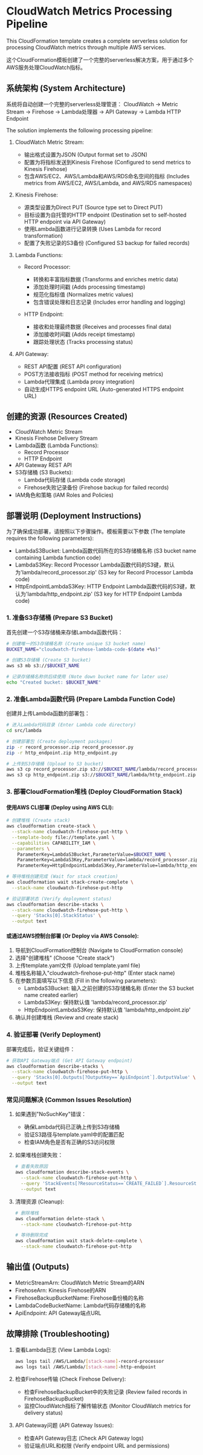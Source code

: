 # CloudWatch Metrics Processing Pipeline

This CloudFormation template creates a complete serverless solution for processing CloudWatch metrics through multiple AWS services.

这个CloudFormation模板创建了一个完整的serverless解决方案，用于通过多个AWS服务处理CloudWatch指标。

## 系统架构 (System Architecture)

系统将自动创建一个完整的serverless处理管道：
CloudWatch → Metric Stream → Firehose → Lambda处理器 → API Gateway → Lambda HTTP Endpoint

The solution implements the following processing pipeline:

1. CloudWatch Metric Stream:
   - 输出格式设置为JSON (Output format set to JSON)
   - 配置为将指标发送到Kinesis Firehose (Configured to send metrics to Kinesis Firehose)
   - 包含AWS/EC2、AWS/Lambda和AWS/RDS命名空间的指标 (Includes metrics from AWS/EC2, AWS/Lambda, and AWS/RDS namespaces)

2. Kinesis Firehose:
   - 源类型设置为Direct PUT (Source type set to Direct PUT)
   - 目标设置为自托管的HTTP endpoint (Destination set to self-hosted HTTP endpoint via API Gateway)
   - 使用Lambda函数进行记录转换 (Uses Lambda for record transformation)
   - 配置了失败记录的S3备份 (Configured S3 backup for failed records)

3. Lambda Functions:
   - Record Processor:
     * 转换和丰富指标数据 (Transforms and enriches metric data)
     * 添加处理时间戳 (Adds processing timestamp)
     * 规范化指标值 (Normalizes metric values)
     * 包含错误处理和日志记录 (Includes error handling and logging)
   
   - HTTP Endpoint:
     * 接收和处理最终数据 (Receives and processes final data)
     * 添加接收时间戳 (Adds receipt timestamp)
     * 跟踪处理状态 (Tracks processing status)

4. API Gateway:
   - REST API配置 (REST API configuration)
   - POST方法接收指标 (POST method for receiving metrics)
   - Lambda代理集成 (Lambda proxy integration)
   - 自动生成HTTPS endpoint URL (Auto-generated HTTPS endpoint URL)

## 创建的资源 (Resources Created)

- CloudWatch Metric Stream
- Kinesis Firehose Delivery Stream
- Lambda函数 (Lambda Functions):
  * Record Processor
  * HTTP Endpoint
- API Gateway REST API
- S3存储桶 (S3 Buckets):
  * Lambda代码存储 (Lambda code storage)
  * Firehose失败记录备份 (Firehose backup for failed records)
- IAM角色和策略 (IAM Roles and Policies)

## 部署说明 (Deployment Instructions)

为了确保成功部署，请按照以下步骤操作。模板需要以下参数 (The template requires the following parameters):

- LambdaS3Bucket: Lambda函数代码所在的S3存储桶名称 (S3 bucket name containing Lambda function code)
- LambdaS3Key: Record Processor Lambda函数代码的S3键，默认为'lambda/record_processor.zip' (S3 key for Record Processor Lambda code)
- HttpEndpointLambdaS3Key: HTTP Endpoint Lambda函数代码的S3键，默认为'lambda/http_endpoint.zip' (S3 key for HTTP Endpoint Lambda code)

### 1. 准备S3存储桶 (Prepare S3 Bucket)

首先创建一个S3存储桶来存储Lambda函数代码：

```bash
# 创建唯一的S3存储桶名称 (Create unique S3 bucket name)
BUCKET_NAME="cloudwatch-firehose-lambda-code-$(date +%s)"

# 创建S3存储桶 (Create S3 bucket)
aws s3 mb s3://$BUCKET_NAME

# 记录存储桶名称供后续使用 (Note down bucket name for later use)
echo "Created bucket: $BUCKET_NAME"
```

### 2. 准备Lambda函数代码 (Prepare Lambda Function Code)

创建并上传Lambda函数的部署包：

```bash
# 进入Lambda代码目录 (Enter Lambda code directory)
cd src/lambda

# 创建部署包 (Create deployment packages)
zip -r record_processor.zip record_processor.py
zip -r http_endpoint.zip http_endpoint.py

# 上传到S3存储桶 (Upload to S3 bucket)
aws s3 cp record_processor.zip s3://$BUCKET_NAME/lambda/record_processor.zip
aws s3 cp http_endpoint.zip s3://$BUCKET_NAME/lambda/http_endpoint.zip
```

### 3. 部署CloudFormation堆栈 (Deploy CloudFormation Stack)

#### 使用AWS CLI部署 (Deploy using AWS CLI):

   ```bash
   # 创建堆栈 (Create stack)
   aws cloudformation create-stack \
     --stack-name cloudwatch-firehose-put-http \
     --template-body file://template.yaml \
     --capabilities CAPABILITY_IAM \
     --parameters \
       ParameterKey=LambdaS3Bucket,ParameterValue=$BUCKET_NAME \
       ParameterKey=LambdaS3Key,ParameterValue=lambda/record_processor.zip \
       ParameterKey=HttpEndpointLambdaS3Key,ParameterValue=lambda/http_endpoint.zip

   # 等待堆栈创建完成 (Wait for stack creation)
   aws cloudformation wait stack-create-complete \
     --stack-name cloudwatch-firehose-put-http

   # 验证部署状态 (Verify deployment status)
   aws cloudformation describe-stacks \
     --stack-name cloudwatch-firehose-put-http \
     --query 'Stacks[0].StackStatus' \
     --output text
   ```

#### 或通过AWS控制台部署 (Or Deploy via AWS Console):

1. 导航到CloudFormation控制台 (Navigate to CloudFormation console)
2. 选择"创建堆栈" (Choose "Create stack")
3. 上传template.yaml文件 (Upload template.yaml file)
4. 堆栈名称输入"cloudwatch-firehose-put-http" (Enter stack name)
5. 在参数页面填写以下信息 (Fill in the following parameters):
   - LambdaS3Bucket: 输入之前创建的S3存储桶名称 (Enter the S3 bucket name created earlier)
   - LambdaS3Key: 保持默认值 'lambda/record_processor.zip'
   - HttpEndpointLambdaS3Key: 保持默认值 'lambda/http_endpoint.zip'
6. 确认并创建堆栈 (Review and create stack)

### 4. 验证部署 (Verify Deployment)

部署完成后，验证关键组件：

```bash
# 获取API Gateway端点 (Get API Gateway endpoint)
aws cloudformation describe-stacks \
  --stack-name cloudwatch-firehose-put-http \
  --query 'Stacks[0].Outputs[?OutputKey==`ApiEndpoint`].OutputValue' \
  --output text
```

### 常见问题解决 (Common Issues Resolution)

1. 如果遇到"NoSuchKey"错误：
   - 确保Lambda代码已正确上传到S3存储桶
   - 验证S3路径与template.yaml中的配置匹配
   - 检查IAM角色是否有正确的S3访问权限

2. 如果堆栈创建失败：
   ```bash
   # 查看失败原因
   aws cloudformation describe-stack-events \
     --stack-name cloudwatch-firehose-put-http \
     --query 'StackEvents[?ResourceStatus==`CREATE_FAILED`].ResourceStatusReason' \
     --output text
   ```

3. 清理资源 (Cleanup):
   ```bash
   # 删除堆栈
   aws cloudformation delete-stack \
     --stack-name cloudwatch-firehose-put-http

   # 等待删除完成
   aws cloudformation wait stack-delete-complete \
     --stack-name cloudwatch-firehose-put-http
   ```

## 输出值 (Outputs)

- MetricStreamArn: CloudWatch Metric Stream的ARN
- FirehoseArn: Kinesis Firehose的ARN
- FirehoseBackupBucketName: Firehose备份桶的名称
- LambdaCodeBucketName: Lambda代码存储桶的名称
- ApiEndpoint: API Gateway端点URL

## 故障排除 (Troubleshooting)

1. 查看Lambda日志 (View Lambda Logs):
   ```bash
   aws logs tail /AWS/Lambda/[stack-name]-record-processor
   aws logs tail /AWS/Lambda/[stack-name]-http-endpoint
   ```

2. 检查Firehose传输 (Check Firehose Delivery):
   - 检查FirehoseBackupBucket中的失败记录 (Review failed records in FirehoseBackupBucket)
   - 监控CloudWatch指标了解传输状态 (Monitor CloudWatch metrics for delivery status)

3. API Gateway问题 (API Gateway Issues):
   - 检查API Gateway日志 (Check API Gateway logs)
   - 验证端点URL和权限 (Verify endpoint URL and permissions)
